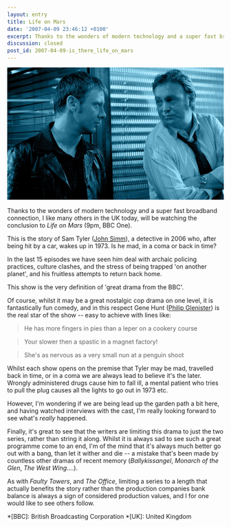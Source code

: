 ```yaml
---
layout: entry
title: Life on Mars
date: '2007-04-09 23:46:12 +0100'
excerpt: Thanks to the wonders of modern technology and a super fast broadband connection, I like many others in the UK today, will be watching the conclusion to 'Life on Mars' (9pm, BBC One).
discussion: closed
post_id: 2007-04-09-is_there_life_on_mars
---
```

![John Simm and Philip Glenister in Life on Mars](/assets/images/2007/04/is_there_life_on_mars.jpg)

Thanks to the wonders of modern technology and a super fast broadband connection, I like many others in the UK today, will be watching the conclusion to <cite>Life on Mars</cite> (9pm, BBC One).

This is the story of Sam Tyler ([John Simm][1]), a detective in 2006 who, after being hit by a car, wakes up in 1973. Is he mad, in a coma or back in time?

In the last 15 episodes we have seen him deal with archaic policing practices, culture clashes, and the stress of being trapped 'on another planet', and his fruitless attempts to return back home.

This show is the very definition of 'great drama from the BBC'.

Of course, whilst it may be a great nostalgic cop drama on one level, it is fantastically fun comedy, and in this respect Gene Hunt ([Philip Glenister][2]) is the real star of the show -- easy to achieve with lines like:

> He has more fingers in pies than a leper on a cookery course

> Your slower then a spastic in a magnet factory!

> She's as nervous as a very small nun at a penguin shoot

Whilst each show opens on the premise that Tyler may be mad, travelled back in time, or in a coma we are always lead to believe it's the later. Wrongly administered drugs cause him to fall ill, a mental patient who tries to pull the plug causes all the lights to go out in 1973 etc.

However, I'm wondering if we are being lead up the garden path a bit here, and having watched interviews with the cast, I'm really looking forward to see what's *really* happened.

Finally, it's great to see that the writers are limiting this drama to just the two series, rather than string it along. Whilst it is always sad to see such a great programme come to an end, I'm of the mind that it's always much better go out with a bang, than let it wither and die -- a mistake that's been made by countless other dramas of recent memory (<cite>Ballykissangel</cite>, <cite>Monarch of the Glen</cite>, <cite>The West Wing</cite>....).

As with <cite>Faulty Towers</cite>, and <cite>The Office</cite>, limiting a series to a length that actually benefits the story rather than the production companies bank balance is always a sign of considered production values, and I for one would like to see others follow.

[1]: http://www.imdb.com/name/nm0799591/
[2]: http://www.imdb.com/name/nm0322562/

*[BBC]: British Broadcasting Corporation
*[UK]: United Kingdom